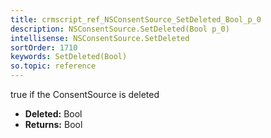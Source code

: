 ```yaml
---
title: crmscript_ref_NSConsentSource_SetDeleted_Bool_p_0
description: NSConsentSource.SetDeleted(Bool p_0)
intellisense: NSConsentSource.SetDeleted
sortOrder: 1710
keywords: SetDeleted(Bool)
so.topic: reference
---
```



true if the ConsentSource is deleted



* **Deleted:** Bool
* **Returns:** Bool


